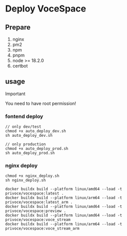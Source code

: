 # Deploy VoceSpace

## Prepare

1. nginx
2. pm2
3. npm
4. pnpm
5. node >= 18.2.0
6. certbot

## usage

> [!IMPORTANT]
>
> You need to have root permission!

### fontend deploy
```
// only dev/test
chmod +x auto_deploy_dev.sh
sh auto_deploy_dev.sh

// only production
chmod +x auto_deploy_prod.sh
sh auto_deploy_prod.sh
```

### nginx deploy
```
chmod +x nginx_deploy.sh
sh nginx_deploy.sh
```


```
docker buildx build --platform linux/amd64 --load -t privoce/vocespace:latest .
docker buildx build --platform linux/arm64 --load -t privoce/vocespace:latest_arm .
docker buildx build --platform linux/amd64 --load -t privoce/vocespace:preview .
docker buildx build --platform linux/amd64 --load -t privoce/vocespace:voce_stream
docker buildx build --platform linux/arm64 --load -t privoce/vocespace:voce_stream_arm
```
